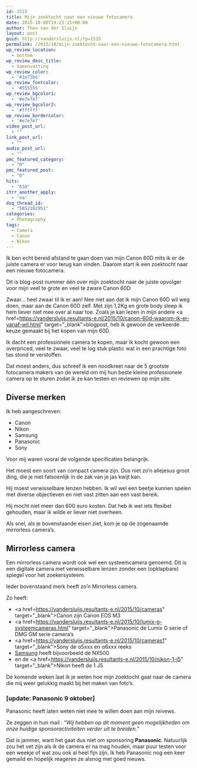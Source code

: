 ```yaml
---
id: 1515
title: Mijn zoektocht naar een nieuwe fotocamera
date: 2015-10-08T19:23:15+00:00
author: Theo van der Sluijs
layout: post
guid: http://vandersluijs.nl/?p=1515
permalink: /2015/10/mijn-zoektocht-naar-een-nieuwe-fotocamera.html
wp_review_location:
  - bottom
wp_review_desc_title:
  - Samenvatting
wp_review_color:
  - '#1e73be'
wp_review_fontcolor:
  - '#555555'
wp_review_bgcolor1:
  - '#e7e7e7'
wp_review_bgcolor2:
  - '#ffffff'
wp_review_bordercolor:
  - '#e7e7e7'
video_post_url:
  - ""
link_post_url:
  - ""
audio_post_url:
  - ""
pmc_featured_category:
  - "0"
pmc_featured_post:
  - "0"
hits:
  - "638"
itrr_another_apply:
  - 'no'
dsq_thread_id:
  - "5852102951"
categories:
  - Photography
tags:
  - Camera
  - Canon
  - Nikon
---
```

Ik ben echt bereid afstand te gaan doen van mijn Canon 60D mits ik er de juiste camera er voor terug kan vinden. Daarom start ik een zoektocht naar een nieuwe fotocamera.

Dit is blog-post nummer één over mijn zoektocht naar de juiste opvolger voor mijn veel te grote en veel te zware Canon 60D.<!--more-->

Zwaar&#8230; heel zwaar til ik er aan! Nee niet aan dat ik mijn Canon 60D wil weg doen, maar aan de Canon 60D zelf. Met zijn 1,2Kg en grote body sleep ik hem liever niet mee over al naar toe. Zoals je kan lezen in mijn andere <a href=https://vandersluijs.resultants-e.nl/2015/10/canon-60d-waarom-ik-er-vanaf-wil.html" target="_blank">blogpost</a>, heb ik gewoon de verkeerde keuze gemaakt bij het kopen van mijn 60D.

Ik dacht een professionele camera te kopen, maar ik kocht gewoon een overpriced, veel te zwaar, veel te log stuk plastic wat in een prachtige foto tas stond te verstoffen.

Dat moest anders, dus schreef ik een noodkreet naar de 5 grootste fotocamera makers van de wereld om mij hun beste kleine professionele camera op te sturen zodat ik ze kan testen en reviewen op mijn site.

## Diverse merken

Ik heb aangeschreven:

  * Canon
  * Nikon
  * Samsung
  * Panasonic
  * Sony

Voor mij waren vooral de volgende specificaties belangrijk.

Het moest een soort van compact camera zijn. Dus niet zo&#8217;n allejesus groot ding, die je niet fatsoenlijk in de zak van je jas kwijt kan.

Hij moest verwisselbare lenzen hebben. Ik wil wel een beetje kunnen spelen met diverse objectieven en niet vast zitten aan een vast bereik.

Hij mocht niet meer dan 600 euro kosten. Dat heb ik wel iets flexibel gehouden, maar ik wilde er liever niet overheen.

Als snel, als je bovenstaande eisen ziet, kom je op de zogenaamde mirrorless camera&#8217;s.

## Mirrorless camera

Een mirrorless camera wordt ook wel een systeemcamera genoemd. Dit is een digitale camera met verwisselbare lenzen zonder een (opklapbare) spiegel voor het zoekersysteem.

Ieder bovenstaand merk heeft zo&#8217;n Mirrorless camera.

Zo heeft:

  * <a href=https://vandersluijs.resultants-e.nl/2015/10/cameras" target="_blank">Canon</a> zijn Canon EOS M3
  * <a href=https://vandersluijs.resultants-e.nl/2015/10/lumix-g-systeemcameras.html" target="_blank">Panasonic</a> de Lumix G serie of DMG GM serie camera&#8217;s
  * <a href=https://vandersluijs.resultants-e.nl/2015/10/cameras1" target="_blank">Sony</a> de α5xxx en α6xxx reeks
  * <a href="http://www.samsung.com/nl/consumer/photography/photo-camera" target="_blank">Samsung</a> heeft bijvoorbeeld de NX500
  * en de <a href=https://vandersluijs.resultants-e.nl/2015/10/nikon-1-j5" target="_blank">Nikon</a> heeft de 1 J5

De komende weken laat ik je weten hoe mijn zoektocht gaat naar de camera die mij weer gelukkig maakt bij het maken van foto&#8217;s.

### **[update: Panasonic 9 oktober]**

Panasonic heeft laten weten niet mee te willen doen aan mijn reivews.

Ze zeggen in hun mail : &#8220;_Wij hebben op dit moment geen mogelijkheden om onze huidige sponsoractiviteiten verder uit te breiden._&#8221;

Dat is jammer, want het gaat dus niet om sponsoring **Panasonic**. Natuurlijk zou het vet zijn als ik de camera er na mag houden, maar puur testen voor een weekje of wat zou ook al heel fijn zijn. Ik heb Panasonic nog een keer gemaild en hopelijk reageren ze alsnog met goed nieuws.